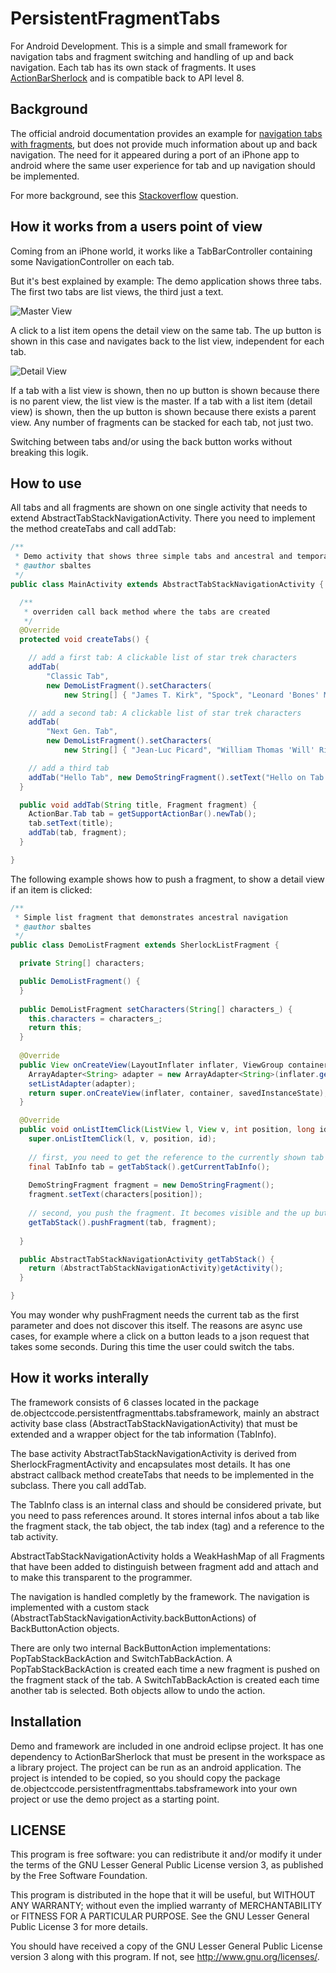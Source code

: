 PersistentFragmentTabs
======================

For Android Development. This is a simple and small framework for navigation tabs and fragment switching and handling of up and back navigation.
Each tab has its own stack of fragments. 
It uses [ActionBarSherlock](http://actionbarsherlock.com/) and is compatible back to API level 8.


Background
----------

The official android documentation provides an example for [navigation tabs with fragments](http://developer.android.com/guide/topics/ui/actionbar.html#Tabs),
but does not provide much information about up and back navigation. The need for it appeared during a port of an iPhone app to android where 
the same user experience for tab and up navigation should be implemented.

For more background, see this [Stackoverflow](http://stackoverflow.com/questions/6987334/separate-back-stack-for-each-tab-in-android-using-fragments) question.

How it works from a users point of view
---------------------------------------

Coming from an iPhone world, it works like a TabBarController containing some NavigationController on each tab.

But it's best explained by example: The demo application shows three tabs. The first two tabs are list views, the third just a text.

![Master View](/tab_master.png?raw=true)

A click to a list item opens the detail view on the same tab. The up button is shown in this case and navigates back to the list view, 
independent for each tab. 

![Detail View](/tab_detail.png?raw=true)

If a tab with a list view is shown, then no up button is shown because there is no parent view,
the list view is the master. If a tab with a list item (detail view) is shown, then the up button is shown because 
there exists a parent view. Any number of fragments can be stacked for each tab, not just two.

Switching between tabs and/or using the back button works without breaking this logik. 

How to use
----------

All tabs and all fragments are shown on one single activity that needs to extend AbstractTabStackNavigationActivity. 
There you need to implement the method createTabs and call addTab:

```java
/**
 * Demo activity that shows three simple tabs and ancestral and temporal navigation support  
 * @author sbaltes
 */
public class MainActivity extends AbstractTabStackNavigationActivity {

  /**
   * overriden call back method where the tabs are created 
   */
  @Override
  protected void createTabs() {

    // add a first tab: A clickable list of star trek characters 
    addTab(
        "Classic Tab",
        new DemoListFragment().setCharacters(
            new String[] { "James T. Kirk", "Spock", "Leonard 'Bones' McCoy", }));

    // add a second tab: A clickable list of star trek characters 
    addTab(
        "Next Gen. Tab",
        new DemoListFragment().setCharacters(
            new String[] { "Jean-Luc Picard", "William Thomas 'Will' Riker", "Data", }));

    // add a third tab 
    addTab("Hello Tab", new DemoStringFragment().setText("Hello on Tab 3"));
  }

  public void addTab(String title, Fragment fragment) {
    ActionBar.Tab tab = getSupportActionBar().newTab();
    tab.setText(title);
    addTab(tab, fragment);
  }

}
```

The following example shows how to push a fragment, to show a detail view if an item is clicked:

```java
/**
 * Simple list fragment that demonstrates ancestral navigation 
 * @author sbaltes
 */
public class DemoListFragment extends SherlockListFragment {

  private String[] characters;

  public DemoListFragment() {
  }
  
  public DemoListFragment setCharacters(String[] characters_) {
    this.characters = characters_;
    return this;
  }
  
  @Override
  public View onCreateView(LayoutInflater inflater, ViewGroup container, Bundle savedInstanceState) {
    ArrayAdapter<String> adapter = new ArrayAdapter<String>(inflater.getContext(), android.R.layout.simple_list_item_1, characters);
    setListAdapter(adapter);
    return super.onCreateView(inflater, container, savedInstanceState);
  }

  @Override
  public void onListItemClick(ListView l, View v, int position, long id) {
    super.onListItemClick(l, v, position, id);
    
    // first, you need to get the reference to the currently shown tab in order to add the fragment onto this tab
    final TabInfo tab = getTabStack().getCurrentTabInfo();
    
    DemoStringFragment fragment = new DemoStringFragment();
    fragment.setText(characters[position]);
    
    // second, you push the fragment. It becomes visible and the up button is shown
    getTabStack().pushFragment(tab, fragment);
  
  }

  public AbstractTabStackNavigationActivity getTabStack() {
    return (AbstractTabStackNavigationActivity)getActivity();
  }

}
```

You may wonder why pushFragment needs the current tab as the first parameter and does not discover this itself. 
The reasons are async use cases, for example where a click on a button leads to a json request that takes some seconds. 
During this time the user could switch the tabs.

How it works interally
----------------------

The framework consists of 6 classes located in the package de.objectccode.persistentfragmenttabs.tabsframework, 
mainly an abstract activity base class (AbstractTabStackNavigationActivity) that must be extended and a wrapper object 
for the tab information (TabInfo).

The base activity AbstractTabStackNavigationActivity is derived from SherlockFragmentActivity and encapsulates 
most details. It has one abstract callback method createTabs that needs to be implemented in the subclass. 
There you call addTab.

The TabInfo class is an internal class and should be considered private, but you need to pass references around. It stores internal infos about a tab like the fragment stack, 
the tab object, the tab index (tag) and a reference to the tab activity. 

AbstractTabStackNavigationActivity holds a WeakHashMap of all Fragments that have been added to distinguish between fragment add and 
attach and to make this transparent to the programmer. 

The navigation is handled completly by the framework. The navigation is implemented with a custom stack (AbstractTabStackNavigationActivity.backButtonActions) of 
BackButtonAction objects.

There are only two internal BackButtonAction implementations: PopTabStackBackAction and SwitchTabBackAction. 
A PopTabStackBackAction is created each time a new fragment is pushed on the fragment stack of the tab.
A SwitchTabBackAction is created each time another tab is selected. Both objects allow to undo the action.

Installation
------------

Demo and framework are included in one android eclipse project.
It has one dependency to ActionBarSherlock that must be present in the workspace as a library project. 
The project can be run as an android application. The project is intended to be copied, 
so you should copy the package de.objectccode.persistentfragmenttabs.tabsframework into your own project or use the 
demo project as a starting point.


LICENSE
------- 

This program is free software: you can redistribute it and/or modify
it under the terms of the GNU Lesser General Public License version 3,
as published by the Free Software Foundation.
 
This program is distributed in the hope that it will be useful,
but WITHOUT ANY WARRANTY; without even the implied warranty of
MERCHANTABILITY or FITNESS FOR A PARTICULAR PURPOSE.  See the
GNU Lesser General Public License 3 for more details.
 
You should have received a copy of the GNU Lesser General Public
License version 3 along with this program.
If not, see <http://www.gnu.org/licenses/>.  

